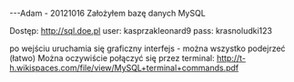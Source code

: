 ---Adam - 20121016
Założyłem bazę danych MySQL

Dostęp:
http://sql.doe.pl
user: kasprzakleonard9
pass: krasnoludki123

po wejściu uruchamia się graficzny interfejs - można wszystko podejrzeć (łatwo)
Można oczywiście połączyć się przez terminal: http://t-h.wikispaces.com/file/view/MySQL+terminal+commands.pdf


